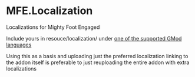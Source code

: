 # MFE.Localization
 Localizations for Mighty Foot Engaged

Include yours in resouce/localization/ under [one of the supported GMod languages](https://wiki.facepunch.com/gmod/Addon_Localization#supportedlanguages)

Using this as a basis and uploading just the preferred localization linking to the addon itself is preferable to just reuploading the entire addon with extra localizations
